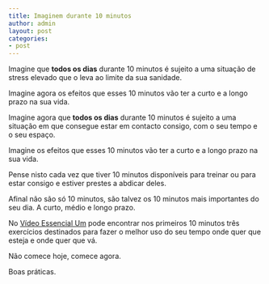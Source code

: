 ```yaml
---
title: Imaginem durante 10 minutos
author: admin
layout: post
categories:
- post
---
```

Imagine que **todos os dias** durante 10 minutos é sujeito a uma situação de stress elevado que o leva ao limite da sua sanidade.

Imagine agora os efeitos que esses 10 minutos vão ter a curto e a longo prazo na sua vida.

Imagine agora que **todos os dias** durante 10 minutos é sujeito a uma situação em que consegue estar em contacto consigo, com o seu tempo e o seu espaço.

Imagine os efeitos que esses 10 minutos vão ter a curto e a longo prazo na sua vida.

Pense nisto cada vez que tiver 10 minutos disponíveis para treinar ou para estar consigo e estiver prestes a abdicar deles.

Afinal não são só 10 minutos, são talvez os 10 minutos mais importantes do seu dia. A curto, médio e longo prazo.

No <a title="video-essencial" href="/video.html" target="_blank">Vídeo Essencial Um</a> pode encontrar nos primeiros 10 minutos três exercícios destinados para fazer o melhor uso do seu tempo onde quer que esteja e onde quer que vá.

Não comece hoje, comece agora.

Boas práticas.
